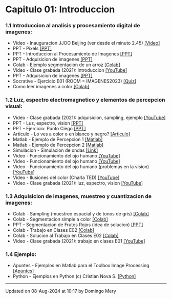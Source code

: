 
# Capitulo 01: Introduccion
### 1.1 Introduccion al analisis y procesamiento digital de imagenes:
* Video - Inauguracion JJOO Beijing (ver desde el minuto 2.45) [[Video]](https://github.com/domingomery/imagenes/blob/master/clases/Cap01_Introduccion/videos/01_Human_Pixels_Beijing_2008.mp4)
* PPT - Pixels [[PPT]](https://github.com/domingomery/imagenes/blob/master/clases/Cap01_Introduccion//IMG01_Pixels.pptx)
* PPT - Introduccion al Procesamiento de Imagenes [[PPT]](https://github.com/domingomery/imagenes/blob/master/clases/Cap01_Introduccion/presentations/IMG01_Introduccion.pptx)
* PPT - Adquisicion de imagenes [[PPT]](https://github.com/domingomery/imagenes/blob/master/clases/Cap01_Introduccion/presentations/IMG01_Adquisicion.pptx)
* Colab - Ejemplo segmentacion de un arroz [[Colab]](https://colab.research.google.com/drive/1M8-zYkEmF6vrhrFPTCsENFfxZsetaIL0)
* Video - Clase grabada (2021): Introduccion [[YouTube]](https://youtu.be/ou1R9UbwP00)
* PPT - Adquisicion de imagenes [[PPT]](https://github.com/domingomery/imagenes/blob/master/clases/Cap01_Introduccion/presentations/IMG01_Adquisicion.pptx)
* Socrative - Ejercicio E01 (ROOM = IMAGENES2023) [[Quiz]](http://www.socrative.com)
* Como leer imagenes a color [[Colab]](https://colab.research.google.com/drive/1JqHCnOiZb_KC7DPh1vF9vbLrFCc8pyDf)
### 1.2 Luz, espectro electromagnetico y elementos de percepcion visual:
* Video - Clase grabada (2021): adquisicion, sampling, ejemplo [[YouTube]](https://youtu.be/v1g1cb-zYTU)
* PPT - Luz, espectro, vision [[PPT]](https://github.com/domingomery/imagenes/blob/master/clases/Cap01_Introduccion/presentations/IMG01_Luz-Ondas-Ojo.pptx)
* PPT - Ejercicio: Punto Ciego [[PPT]](https://github.com/domingomery/imagenes/blob/master/clases/Cap01_Introduccion/presentations/IMG01_EjercicioPuntoCiego.pptx)
* Articulo - Lo ves a color o en blanco y negro? [[Articulo]](https://www.bbc.com/mundo/noticias-49178274)
* Matlab - Ejemplo de Percepcion 1 [[Matlab]](https://github.com/domingomery/imagenes/blob/master/clases/Cap01_Introduccion/matlab/IMG01_Perception1.m)
* Matlab - Ejemplo de Percepcion 2 [[Matlab]](https://github.com/domingomery/imagenes/blob/master/clases/Cap01_Introduccion/matlab/IMG01_Perception2.m)
* Simulacion - Simulacion de ondas [[Link]](https://www.falstad.com/ripple/)
* Video - Funcionamiento del ojo humano [[YouTube]](https://www.youtube.com/watch?v=nbwPPcwknPU)
* Video - Funcionamiento del ojo humano [[YouTube]](https://www.youtube.com/watch?v=PmD7Tjb6yKo)
* Video - Funcionamiento del ojo humano (problemas en la vision) [[YouTube]](https://www.youtube.com/watch?v=AsKeu4wm3XI)
* Video - Ilusiones del color (Charla TED) [[YouTube]](https://www.youtube.com/watch?v=mf5otGNbkuc)
* Video - Clase grabada (2021): luz, espectro, vision [[YouTube]](https://youtu.be/ffj6vZtV5gI)
### 1.3 Adquisicion de imagenes, muestreo y cuantizacion de imagenes:
* Colab - Sampling (muestreo espacial y de tonos de gris) [[Colab]](https://colab.research.google.com/drive/100zqZBV51j2hP6yjKOrkjxvpsSiLLuh2)
* Colab - Segmentacion simple a color [[Colab]](https://colab.research.google.com/drive/1gfSdlVgzd3abygf8XB0I2F62rpzlh8SK)
* PPT - Segmentacion de Frutos Rojos (idea de solucion) [[PPT]](https://github.com/domingomery/imagenes/blob/master/clases/Cap01_Introduccion/presentations/IMG01_SegmentacionFrutosRojos.pptx)
* Colab - Trabajo en Clases E02 [[Colab]](https://colab.research.google.com/drive/xxxxxxx)
* Colab - Solucion al Trabajo en Clases E02 [[Colab]](https://colab.research.google.com/drive/xxxxxxx)
* Video - Clase grabada (2021): trabajo en clases E01 [[YouTube]](https://youtu.be/7npN3o3DB30)
### 1.4 Ejemplo:
* Apuntes - Ejemplos en Matlab para el Toolbox Image Processing [[Apuntes]](https://github.com/domingomery/imagenes/blob/master/clases/Cap01_Introduccion/matlab/IMG01_EjemploBasicoMatlab.pdf)
* Python - Ejemplos en Python (c) Cristian Nova S. [[Python]](https://github.com/MonkyDCristian/Prosesamiento_de_imagenes/blob/master/FPI.ipynb)
---


Updated on 08-Aug-2024 at 10:17 by Domingo Mery
